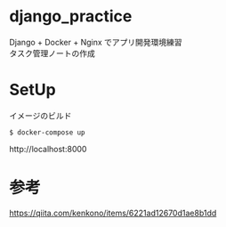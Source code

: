 # django_practice
Django + Docker + Nginx でアプリ開発環境練習<br>
タスク管理ノートの作成

# SetUp

イメージのビルド

```
$ docker-compose up
```

http://localhost:8000

# 参考
https://qiita.com/kenkono/items/6221ad12670d1ae8b1dd